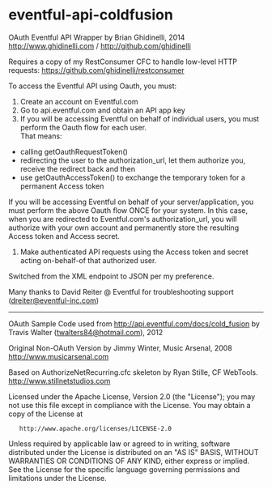 eventful-api-coldfusion
=======================

OAuth Eventful API Wrapper by Brian Ghidinelli, 2014
http://www.ghidinelli.com  / http://github.com/ghidinelli

Requires a copy of my RestConsumer CFC to handle low-level HTTP requests: https://github.com/ghidinelli/restconsumer

To access the Eventful API using Oauth, you must:
	
1. Create an account on Eventful.com
1. Go to api.eventful.com and obtain an API app key
1. If you will be accessing Eventful on behalf of individual users, you must perform the Oauth flow for each user.  
   That means: 
  * calling getOauthRequestToken()
  * redirecting the user to the authorization_url, let them authorize you, receive the redirect back and then
  * use getOauthAccessToken() to exchange the temporary token for a permanent Access token

   If you will be accessing Eventful on behalf of your server/application, you must perform the above Oauth flow ONCE for your system.
   In this case, when you are redirected to Eventful.com's authorization_url, you will authorize with your own account
   and permanently store the resulting Access token and Access secret.
1. Make authenticated API requests using the Access token and secret acting on-behalf-of that authorized user.

Switched from the XML endpoint to JSON per my preference.


Many thanks to David Reiter @ Eventful for troubleshooting support (dreiter@eventful-inc.com)

-----------------------------------------------------------------------

OAuth Sample Code used from http://api.eventful.com/docs/cold_fusion
by Travis Walter (twalters84@hotmail.com), 2012

Original Non-OAuth Version
by Jimmy Winter, Music Arsenal, 2008
http://www.musicarsenal.com
	
Based on AuthorizeNetRecurring.cfc skeleton
by Ryan Stille, CF WebTools.
http://www.stillnetstudios.com


   Licensed under the Apache License, Version 2.0 (the "License");
   you may not use this file except in compliance with the License.
   You may obtain a copy of the License at

       http://www.apache.org/licenses/LICENSE-2.0

   Unless required by applicable law or agreed to in writing, software
   distributed under the License is distributed on an "AS IS" BASIS,
   WITHOUT WARRANTIES OR CONDITIONS OF ANY KIND, either express or implied.
   See the License for the specific language governing permissions and
   limitations under the License.
